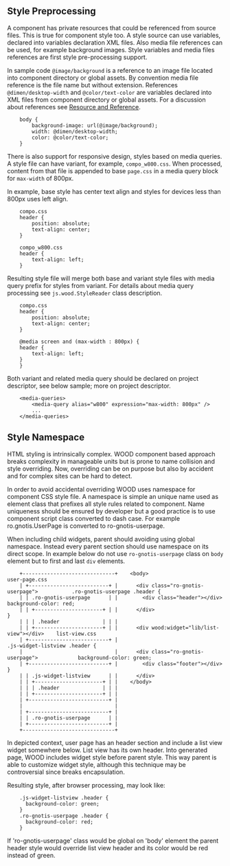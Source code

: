 ## Style Preprocessing

A component has private resources that could be referenced from source files. This is true for component style too. A style source can use variables, declared into variables declaration XML files. Also media file references can be used, for example background images. Style variables and media files references are first style pre-processing support.

In sample code `@image/background` is a reference to an image file located into component directory or global assets. By convention media file reference is the file name but without extension. References `@dimen/desktop-width` and `@color/text-color` are variables declared into XML files from component directory or global assets. For a discussion about references see <a href="#resources">Resource and Reference</a>.


```
    body {
        background-image: url(@image/background);
        width: @dimen/desktop-width;
        color: @color/text-color;
    }
```

There is also support for responsive design, styles based on media queries. A style file can have variant, for example, `compo_w800.css`. When processed, content from that file is appended to base `page.css` in a media query block for `max-width` of 800px.

In example, base style has center text align and styles for devices less than 800px uses left align.

```
    compo.css
    header {
        position: absolute;
        text-align: center;
    }
    
    compo_w800.css
    header {
        text-align: left;
    }
```

Resulting style file will merge both base and variant style files with media query prefix for styles from variant. For details about media query processing see `js.wood.StyleReader` class description.

```
    compo.css
    header {
        position: absolute;
        text-align: center;
    }
    
    @media screen and (max-width : 800px) {
    header {
        text-align: left;
    }
    }
```

Both variant and related media query should be declared on project descriptor, see below sample; more on project descriptor.

```
	<media-queries>
		<media-query alias="w800" expression="max-width: 800px" />
		...
	</media-queries>
```



## Style Namespace

HTML styling is intrinsically complex. WOOD component based approach breaks complexity in manageable units but is prone to name collision and style overriding. Now, overriding can be on purpose but also by accident and for complex sites can be hard to detect.

In order to avoid accidental overriding WOOD uses namespace for component CSS style file. A namespace is simple an unique name used as element class that prefixes all style rules related to component. Name uniqueness should be ensured by developer but a good practice is to use component script class converted to dash case. For example ro.gnotis.UserPage is converted to ro-gnotis-userpage.

When including child widgets, parent should avoiding using global namespace. Instead every parent section should use namespace on its direct scope. In example below do not use `ro-gnotis-userpage` class on `body` element but to first and last `div` elements.

```
    +------------------------------+    <body>                                       user-page.css
    | +--------------------------+ |      <div class="ro-gnotis-userpage">           .ro-gnotis-userpage .header {
    | | .ro-gnotis-userpage      | |        <div class="header"></div>                 background-color: red;
    | | +----------------------+ | |      </div>                                     } 
    | | | .header              | | |       
    | | +----------------------+ | |      <div wood:widget="lib/list-view"></div>    list-view.css
    | +--------------------------+ |                                                 .js-widget-listview .header {
    |                              |      <div class="ro-gnotis-userpage">             background-color: green;
    | +--------------------------+ |        <div class="footer"></div>               }
    | | .js-widget-listview      | |      </div>    
    | | +----------------------+ | |    </body>
    | | | .header              | | |
    | | +----------------------+ | |
    | +--------------------------+ | 
    |                              |
    | +--------------------------+ |
    | | .ro-gnotis-userpage      | | 
    | +--------------------------+ |
    +------------------------------+
```

In depicted context, user page has an header section and include a list view widget somewhere below. List view has its own header. Into generated page, WOOD includes widget style before parent style. This way parent is able to customize widget style, although this technique may be controversial since breaks encapsulation.

Resulting style, after browser processing, may look like:

```
    .js-widget-listview .header {
      background-color: green;
    }
    .ro-gnotis-userpage .header {
      background-color: red;
    }    
```

If 'ro-gnotis-userpage' class would be global on 'body' element the parent header style would override list view header and its color would be red instead of green.

